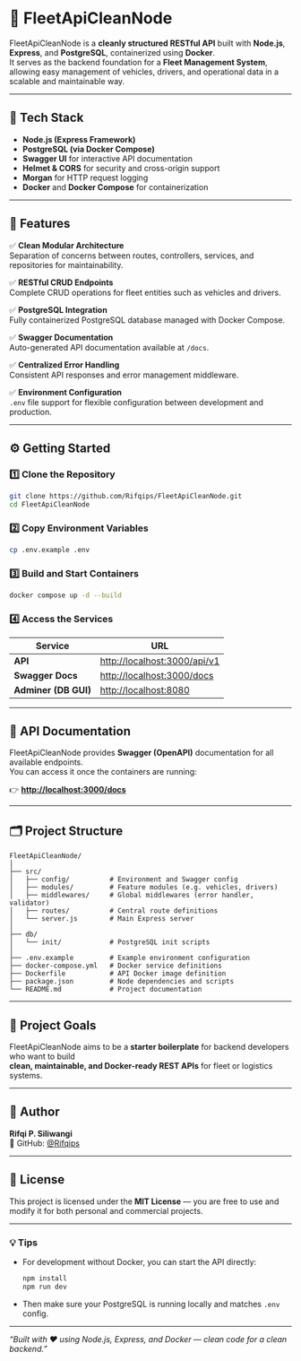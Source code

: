 # 🚚 FleetApiCleanNode

FleetApiCleanNode is a **cleanly structured RESTful API** built with **Node.js**, **Express**, and **PostgreSQL**, containerized using **Docker**.  
It serves as the backend foundation for a **Fleet Management System**, allowing easy management of vehicles, drivers, and operational data in a scalable and maintainable way.

---

## 🧱 Tech Stack

- **Node.js (Express Framework)**
- **PostgreSQL (via Docker Compose)**
- **Swagger UI** for interactive API documentation
- **Helmet & CORS** for security and cross-origin support
- **Morgan** for HTTP request logging
- **Docker** and **Docker Compose** for containerization

---

## 🚀 Features

✅ **Clean Modular Architecture**  
Separation of concerns between routes, controllers, services, and repositories for maintainability.

✅ **RESTful CRUD Endpoints**  
Complete CRUD operations for fleet entities such as vehicles and drivers.

✅ **PostgreSQL Integration**  
Fully containerized PostgreSQL database managed with Docker Compose.

✅ **Swagger Documentation**  
Auto-generated API documentation available at `/docs`.

✅ **Centralized Error Handling**  
Consistent API responses and error management middleware.

✅ **Environment Configuration**  
`.env` file support for flexible configuration between development and production.

---

## ⚙️ Getting Started

### 1️⃣ Clone the Repository
```bash
git clone https://github.com/Rifqips/FleetApiCleanNode.git
cd FleetApiCleanNode
```

### 2️⃣ Copy Environment Variables
```bash
cp .env.example .env
```

### 3️⃣ Build and Start Containers
```bash
docker compose up -d --build
```

### 4️⃣ Access the Services
| Service | URL |
|----------|-----|
| **API** | [http://localhost:3000/api/v1](http://localhost:3000/api/v1) |
| **Swagger Docs** | [http://localhost:3000/docs](http://localhost:3000/docs) |
| **Adminer (DB GUI)** | [http://localhost:8080](http://localhost:8080) |

---

## 📘 API Documentation

FleetApiCleanNode provides **Swagger (OpenAPI)** documentation for all available endpoints.  
You can access it once the containers are running:

👉 **[http://localhost:3000/docs](http://localhost:3000/docs)**

---

## 🗂️ Project Structure

```
FleetApiCleanNode/
│
├── src/
│   ├── config/          # Environment and Swagger config
│   ├── modules/         # Feature modules (e.g. vehicles, drivers)
│   ├── middlewares/     # Global middlewares (error handler, validator)
│   ├── routes/          # Central route definitions
│   └── server.js        # Main Express server
│
├── db/
│   └── init/            # PostgreSQL init scripts
│
├── .env.example         # Example environment configuration
├── docker-compose.yml   # Docker service definitions
├── Dockerfile           # API Docker image definition
├── package.json         # Node dependencies and scripts
└── README.md            # Project documentation
```

---

## 🧩 Project Goals

FleetApiCleanNode aims to be a **starter boilerplate** for backend developers who want to build  
**clean, maintainable, and Docker-ready REST APIs** for fleet or logistics systems.

---

## 🧠 Author

**Rifqi P. Siliwangi**  
👤 GitHub: [@Rifqips](https://github.com/Rifqips)

---

## 📄 License

This project is licensed under the **MIT License** — you are free to use and modify it for both personal and commercial projects.

---

### 💡 Tips
- For development without Docker, you can start the API directly:
  ```bash
  npm install
  npm run dev
  ```
- Then make sure your PostgreSQL is running locally and matches `.env` config.

---

_“Built with ❤️ using Node.js, Express, and Docker — clean code for a clean backend.”_
